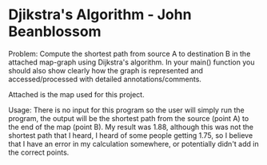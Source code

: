 # Djikstra's Algorithm - John Beanblossom
Problem: Compute the shortest path from source A to destination B in the attached map-graph using Dijkstra's algorithm. In your main() function you should also show clearly how the graph is represented and accessed/processed with detailed annotations/comments.

Attached is the map used for this project.

Usage: There is no input for this program so the user will simply run the program, the output will be the shortest path from the source (point A) to the end of the map (point B). My result was 1.88, although this was not the shortest path that I heard, I heard of some people getting 1.75, so I believe that I have an error in my calculation somewhere, or potentially didn't add in the correct points.

